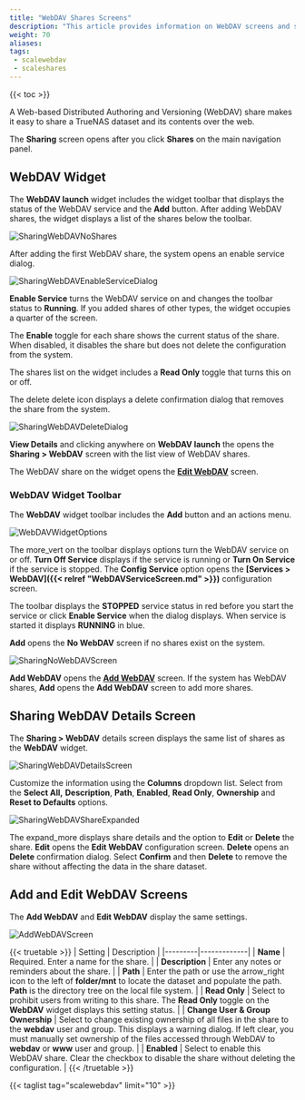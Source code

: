 ```yaml
---
title: "WebDAV Shares Screens"
description: "This article provides information on WebDAV screens and settings."
weight: 70
aliases:
tags:
 - scalewebdav
 - scaleshares
---
```


{{< toc >}}

A Web-based Distributed Authoring and Versioning (WebDAV) share makes it easy to share a TrueNAS dataset and its contents over the web.

The **Sharing** screen opens after you click **Shares** on the main navigation panel.  

## WebDAV Widget
The **WebDAV <span class="material-icons">launch</span>** widget includes the widget toolbar that displays the status of the WebDAV service and the **Add** button. 
After adding WebDAV shares, the widget displays a list of the shares below the toolbar.

![SharingWebDAVNoShares](/images/SCALE/22.02/SharingWebDAVNoShares.png "WebDAV Widget No Shares")

After adding the first WebDAV share, the system opens an enable service dialog. 

![SharingWebDAVEnableServiceDialog](/images/SCALE/22.02/SharingWebDAVEnableServiceDialog.png "Enable WebDAV Service Dialog")

**Enable Service** turns the WebDAV service on and changes the toolbar status to **Running**. 
If you added shares of other types, the widget occupies a quarter of the screen. 

The **Enable** toggle for each share shows the current status of the share. When disabled, it disables the share but does not delete the configuration from the system.

The shares list on the widget includes a **Read Only** toggle that turns this on or off.

The <span class="material-icons">delete</span> delete icon displays a delete confirmation dialog that removes the share from the system.

![SharingWebDAVDeleteDialog](/images/SCALE/22.02/SharingWebDAVDeleteDialog.png "WebDAV Share Delete") 

**View Details** and clicking anywhere on **WebDAV <span class="material-icons">launch</span>** the opens the **Sharing > WebDAV** screen with the list view of WebDAV shares. 

The WebDAV share on the widget opens the **[Edit WebDAV](#add-and-edit-webdav-screens)** screen.

### WebDAV Widget Toolbar
The **WebDAV** widget toolbar includes the **Add** button and an actions menu.

![WebDAVWidgetOptions](/images/SCALE/22.02/WebDAVWidgetOptions.png "WebDAV Widget Options") 

The <span class="material-icons">more_vert</span> on the toolbar displays options turn the WebDAV service on or off. **Turn Off Service** displays if the service is running or **Turn On Service** if the service is stopped. The **Config Service** option opens the **[Services > WebDAV]({{< relref "WebDAVServiceScreen.md" >}})** configuration screen. 

The toolbar displays the **STOPPED** service status in red before you start the service or click **Enable Service** when the dialog displays. When service is started it displays **RUNNING** in blue.

**Add** opens the **No WebDAV** screen if no shares exist on the system. 

![SharingNoWebDAVScreen](/images/SCALE/22.02/SharingNoWebDAVScreen.png "No WebDAV Screen") 

**Add WebDAV** opens the **[Add WebDAV](#add-and-edit-webdav-screens)** screen. If the system has WebDAV shares, **Add** opens the **Add WebDAV** screen to add more shares.

## Sharing WebDAV Details Screen
The **Sharing > WebDAV** details screen displays the same list of shares as the **WebDAV** widget.

![SharingWebDAVDetailsScreen](/images/SCALE/22.02/SharingWebDAVDetailsScreen.png "WebDAV Details Screen") 

Customize the information using the **Columns** dropdown list. Select from the  **Select All,** **Description**, **Path**, **Enabled**, **Read Only**, **Ownership** and **Reset to Defaults** options. 

![SharingWebDAVShareExpanded](/images/SCALE/22.02/SharingWebDAVShareExpanded.png "WebDAV Share Details Screen") 

The <span class="material-icons">expand_more</span> displays share details and the option to **Edit** or **Delete** the share. 
**Edit** opens the **Edit WebDAV** configuration screen.
**Delete** opens an **Delete** confirmation dialog.
Select **Confirm** and then **Delete** to remove the share without affecting the data in the share dataset.

## Add and Edit WebDAV Screens
The **Add WebDAV** and **Edit WebDAV** display the same settings.

![AddWebDAVScreen](/images/SCALE/22.12/AddWebDAVScreen.png "Add WebDAV Screen") 

{{< truetable >}}
| Setting | Description |
|---------|-------------|
| **Name** | Required. Enter a name for the share. |
| **Description** | Enter any notes or reminders about the share.   |
| **Path** | Enter the path or use the <span class="material-icons">arrow_right</span> icon to the left of **<span class="material-icons">folder</span>/mnt** to locate the dataset and populate the path. **Path** is the directory tree on the local file system. |
| **Read Only** | Select to prohibit users from writing to this share. The **Read Only** toggle on the **WebDAV** widget displays this setting status. |
| **Change User & Group Ownership** | Select to change existing ownership of all files in the share to the **webdav** user and group. This displays a warning dialog. If left clear, you must manually set ownership of the files accessed through WebDAV to **webdav** or **www** user and group. |
| **Enabled** | Select to enable this WebDAV share. Clear the checkbox to disable the share without deleting the configuration. |
{{< /truetable >}}

{{< taglist tag="scalewebdav" limit="10" >}}
